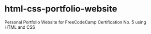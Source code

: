# html-css-portfolio-website
Personal Portfolio Website for FreeCodeCamp Certification No. 5 using HTML and CSS
